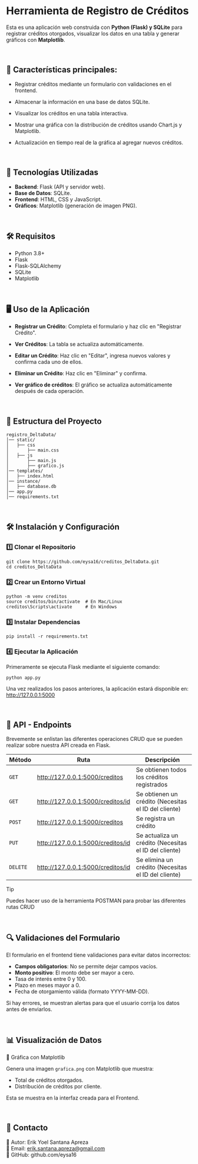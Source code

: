 # Herramienta de Registro de Créditos

Esta es una aplicación web construida con **Python (Flask) y SQLite** para registrar créditos otorgados, visualizar los datos en una tabla y generar gráficos con **Matplotlib**.

<br>

## 🚀 Características principales:

- Registrar créditos mediante un formulario con validaciones en el frontend.

- Almacenar la información en una base de datos SQLite.

- Visualizar los créditos en una tabla interactiva.

- Mostrar una gráfica con la distribución de créditos usando Chart.js y Matplotlib.

- Actualización en tiempo real de la gráfica al agregar nuevos créditos.


<br>

## 📂 Tecnologías Utilizadas

- **Backend**: Flask (API y servidor web).
- **Base de Datos**: SQLite.
- **Frontend**: HTML, CSS y JavaScript.
- **Gráficos**: Matplotlib (generación de imagen PNG).


<br>

## 🛠 Requisitos

- Python 3.8+
- Flask
- Flask-SQLAlchemy
- SQLite
- Matplotlib


<br>

## 🖥️ Uso de la Aplicación

- **Registrar un Crédito**: Completa el formulario y haz clic en "Registrar Crédito".
  
- **Ver Créditos**: La tabla se actualiza automáticamente.
  
- **Editar un Crédito**: Haz clic en "Editar", ingresa nuevos valores y confirma cada uno de ellos.
  
- **Eliminar un Crédito**: Haz clic en "Eliminar" y confirma.
  
- **Ver gráfico de créditos**: El gráfico se actualiza automáticamente después de cada operación.


<br>

## 📂 Estructura del Proyecto
```
registro_DeltaData/
│── static/
│   ├── css 
│       ├── main.css 
│   ├── js
│       ├── main.js 
│       ├── grafico.js 
│── templates/
│   ├── index.html
│── instance/
│   ├── database.db 
│── app.py
│── requirements.txt
```

<br>

## 🛠 Instalación y Configuración

### 1️⃣ Clonar el Repositorio
```
git clone https://github.com/eysa16/creditos_DeltaData.git
cd creditos_DeltaData
```

### 2️⃣ Crear un Entorno Virtual
```
python -m venv creditos
source creditos/bin/activate  # En Mac/Linux
creditos\Scripts\activate     # En Windows
```

### 3️⃣ Instalar Dependencias
```
pip install -r requirements.txt
```

### 4️⃣ Ejecutar la Aplicación
Primeramente se ejecuta Flask mediante el siguiente comando:
```
python app.py
```

Una vez realizados los pasos anteriores, la aplicación estará disponible en: http://127.0.0.1:5000

<br>

## 📌 API - Endpoints

Brevemente se enlistan las diferentes operaciones CRUD que se pueden realizar sobre nuestra API creada en Flask.

| Método | Ruta | Descripción |
|----------|----------|----------|
| `GET`   | http://127.0.0.1:5000/creditos   | Se obtienen todos los créditos registrados   |
| `GET`   | http://127.0.0.1:5000/creditos/id   | Se obtienen un crédito (Necesitas el ID del cliente)   |
| `POST`    | http://127.0.0.1:5000/creditos   | Se registra un crédito   |
| `PUT`    | http://127.0.0.1:5000/creditos/id   | Se actualiza un crédito (Necesitas el ID del cliente)   |
| `DELETE`    | http://127.0.0.1:5000/creditos/id   | Se elimina un crédito (Necesitas el ID del cliente)  |

> [!TIP]
> Puedes hacer uso de la herramienta POSTMAN para probar las diferentes rutas CRUD

<br>

## 🔍 Validaciones del Formulario

El formulario en el frontend tiene validaciones para evitar datos incorrectos:

- **Campos obligatorios**: No se permite dejar campos vacíos.
- **Monto positivo**: El monto debe ser mayor a cero.
- Tasa de interés entre 0 y 100.
- Plazo en meses mayor a 0.
- Fecha de otorgamiento válida (formato YYYY-MM-DD).

Si hay errores, se muestran alertas para que el usuario corrija los datos antes de enviarlos.


<br>

## 📊 Visualización de Datos
🔹 Gráfica con Matplotlib

Genera una imagen `grafica.png` con Matplotlib que muestra:
- Total de créditos otorgados.
- Distribución de créditos por cliente.
  
Esta se muestra en la interfaz creada para el Frontend.

<br>

## 📧 Contacto
📌 Autor: Erik Yoel Santana Apreza <br>
📌 Email: erik.santana.apreza@gmail.com <br>
📌 GitHub: github.com/eysa16
